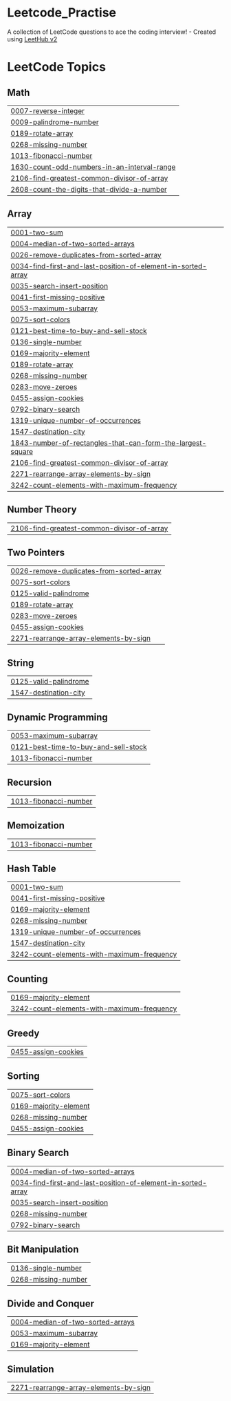 # Leetcode_Practise
A collection of LeetCode questions to ace the coding interview! - Created using [LeetHub v2](https://github.com/arunbhardwaj/LeetHub-2.0)

<!---LeetCode Topics Start-->
# LeetCode Topics
## Math
|  |
| ------- |
| [0007-reverse-integer](https://github.com/SuvanshD/Leetcode_Practise/tree/master/0007-reverse-integer) |
| [0009-palindrome-number](https://github.com/SuvanshD/Leetcode_Practise/tree/master/0009-palindrome-number) |
| [0189-rotate-array](https://github.com/SuvanshD/Leetcode_Practise/tree/master/0189-rotate-array) |
| [0268-missing-number](https://github.com/SuvanshD/Leetcode_Practise/tree/master/0268-missing-number) |
| [1013-fibonacci-number](https://github.com/SuvanshD/Leetcode_Practise/tree/master/1013-fibonacci-number) |
| [1630-count-odd-numbers-in-an-interval-range](https://github.com/SuvanshD/Leetcode_Practise/tree/master/1630-count-odd-numbers-in-an-interval-range) |
| [2106-find-greatest-common-divisor-of-array](https://github.com/SuvanshD/Leetcode_Practise/tree/master/2106-find-greatest-common-divisor-of-array) |
| [2608-count-the-digits-that-divide-a-number](https://github.com/SuvanshD/Leetcode_Practise/tree/master/2608-count-the-digits-that-divide-a-number) |
## Array
|  |
| ------- |
| [0001-two-sum](https://github.com/SuvanshD/Leetcode_Practise/tree/master/0001-two-sum) |
| [0004-median-of-two-sorted-arrays](https://github.com/SuvanshD/Leetcode_Practise/tree/master/0004-median-of-two-sorted-arrays) |
| [0026-remove-duplicates-from-sorted-array](https://github.com/SuvanshD/Leetcode_Practise/tree/master/0026-remove-duplicates-from-sorted-array) |
| [0034-find-first-and-last-position-of-element-in-sorted-array](https://github.com/SuvanshD/Leetcode_Practise/tree/master/0034-find-first-and-last-position-of-element-in-sorted-array) |
| [0035-search-insert-position](https://github.com/SuvanshD/Leetcode_Practise/tree/master/0035-search-insert-position) |
| [0041-first-missing-positive](https://github.com/SuvanshD/Leetcode_Practise/tree/master/0041-first-missing-positive) |
| [0053-maximum-subarray](https://github.com/SuvanshD/Leetcode_Practise/tree/master/0053-maximum-subarray) |
| [0075-sort-colors](https://github.com/SuvanshD/Leetcode_Practise/tree/master/0075-sort-colors) |
| [0121-best-time-to-buy-and-sell-stock](https://github.com/SuvanshD/Leetcode_Practise/tree/master/0121-best-time-to-buy-and-sell-stock) |
| [0136-single-number](https://github.com/SuvanshD/Leetcode_Practise/tree/master/0136-single-number) |
| [0169-majority-element](https://github.com/SuvanshD/Leetcode_Practise/tree/master/0169-majority-element) |
| [0189-rotate-array](https://github.com/SuvanshD/Leetcode_Practise/tree/master/0189-rotate-array) |
| [0268-missing-number](https://github.com/SuvanshD/Leetcode_Practise/tree/master/0268-missing-number) |
| [0283-move-zeroes](https://github.com/SuvanshD/Leetcode_Practise/tree/master/0283-move-zeroes) |
| [0455-assign-cookies](https://github.com/SuvanshD/Leetcode_Practise/tree/master/0455-assign-cookies) |
| [0792-binary-search](https://github.com/SuvanshD/Leetcode_Practise/tree/master/0792-binary-search) |
| [1319-unique-number-of-occurrences](https://github.com/SuvanshD/Leetcode_Practise/tree/master/1319-unique-number-of-occurrences) |
| [1547-destination-city](https://github.com/SuvanshD/Leetcode_Practise/tree/master/1547-destination-city) |
| [1843-number-of-rectangles-that-can-form-the-largest-square](https://github.com/SuvanshD/Leetcode_Practise/tree/master/1843-number-of-rectangles-that-can-form-the-largest-square) |
| [2106-find-greatest-common-divisor-of-array](https://github.com/SuvanshD/Leetcode_Practise/tree/master/2106-find-greatest-common-divisor-of-array) |
| [2271-rearrange-array-elements-by-sign](https://github.com/SuvanshD/Leetcode_Practise/tree/master/2271-rearrange-array-elements-by-sign) |
| [3242-count-elements-with-maximum-frequency](https://github.com/SuvanshD/Leetcode_Practise/tree/master/3242-count-elements-with-maximum-frequency) |
## Number Theory
|  |
| ------- |
| [2106-find-greatest-common-divisor-of-array](https://github.com/SuvanshD/Leetcode_Practise/tree/master/2106-find-greatest-common-divisor-of-array) |
## Two Pointers
|  |
| ------- |
| [0026-remove-duplicates-from-sorted-array](https://github.com/SuvanshD/Leetcode_Practise/tree/master/0026-remove-duplicates-from-sorted-array) |
| [0075-sort-colors](https://github.com/SuvanshD/Leetcode_Practise/tree/master/0075-sort-colors) |
| [0125-valid-palindrome](https://github.com/SuvanshD/Leetcode_Practise/tree/master/0125-valid-palindrome) |
| [0189-rotate-array](https://github.com/SuvanshD/Leetcode_Practise/tree/master/0189-rotate-array) |
| [0283-move-zeroes](https://github.com/SuvanshD/Leetcode_Practise/tree/master/0283-move-zeroes) |
| [0455-assign-cookies](https://github.com/SuvanshD/Leetcode_Practise/tree/master/0455-assign-cookies) |
| [2271-rearrange-array-elements-by-sign](https://github.com/SuvanshD/Leetcode_Practise/tree/master/2271-rearrange-array-elements-by-sign) |
## String
|  |
| ------- |
| [0125-valid-palindrome](https://github.com/SuvanshD/Leetcode_Practise/tree/master/0125-valid-palindrome) |
| [1547-destination-city](https://github.com/SuvanshD/Leetcode_Practise/tree/master/1547-destination-city) |
## Dynamic Programming
|  |
| ------- |
| [0053-maximum-subarray](https://github.com/SuvanshD/Leetcode_Practise/tree/master/0053-maximum-subarray) |
| [0121-best-time-to-buy-and-sell-stock](https://github.com/SuvanshD/Leetcode_Practise/tree/master/0121-best-time-to-buy-and-sell-stock) |
| [1013-fibonacci-number](https://github.com/SuvanshD/Leetcode_Practise/tree/master/1013-fibonacci-number) |
## Recursion
|  |
| ------- |
| [1013-fibonacci-number](https://github.com/SuvanshD/Leetcode_Practise/tree/master/1013-fibonacci-number) |
## Memoization
|  |
| ------- |
| [1013-fibonacci-number](https://github.com/SuvanshD/Leetcode_Practise/tree/master/1013-fibonacci-number) |
## Hash Table
|  |
| ------- |
| [0001-two-sum](https://github.com/SuvanshD/Leetcode_Practise/tree/master/0001-two-sum) |
| [0041-first-missing-positive](https://github.com/SuvanshD/Leetcode_Practise/tree/master/0041-first-missing-positive) |
| [0169-majority-element](https://github.com/SuvanshD/Leetcode_Practise/tree/master/0169-majority-element) |
| [0268-missing-number](https://github.com/SuvanshD/Leetcode_Practise/tree/master/0268-missing-number) |
| [1319-unique-number-of-occurrences](https://github.com/SuvanshD/Leetcode_Practise/tree/master/1319-unique-number-of-occurrences) |
| [1547-destination-city](https://github.com/SuvanshD/Leetcode_Practise/tree/master/1547-destination-city) |
| [3242-count-elements-with-maximum-frequency](https://github.com/SuvanshD/Leetcode_Practise/tree/master/3242-count-elements-with-maximum-frequency) |
## Counting
|  |
| ------- |
| [0169-majority-element](https://github.com/SuvanshD/Leetcode_Practise/tree/master/0169-majority-element) |
| [3242-count-elements-with-maximum-frequency](https://github.com/SuvanshD/Leetcode_Practise/tree/master/3242-count-elements-with-maximum-frequency) |
## Greedy
|  |
| ------- |
| [0455-assign-cookies](https://github.com/SuvanshD/Leetcode_Practise/tree/master/0455-assign-cookies) |
## Sorting
|  |
| ------- |
| [0075-sort-colors](https://github.com/SuvanshD/Leetcode_Practise/tree/master/0075-sort-colors) |
| [0169-majority-element](https://github.com/SuvanshD/Leetcode_Practise/tree/master/0169-majority-element) |
| [0268-missing-number](https://github.com/SuvanshD/Leetcode_Practise/tree/master/0268-missing-number) |
| [0455-assign-cookies](https://github.com/SuvanshD/Leetcode_Practise/tree/master/0455-assign-cookies) |
## Binary Search
|  |
| ------- |
| [0004-median-of-two-sorted-arrays](https://github.com/SuvanshD/Leetcode_Practise/tree/master/0004-median-of-two-sorted-arrays) |
| [0034-find-first-and-last-position-of-element-in-sorted-array](https://github.com/SuvanshD/Leetcode_Practise/tree/master/0034-find-first-and-last-position-of-element-in-sorted-array) |
| [0035-search-insert-position](https://github.com/SuvanshD/Leetcode_Practise/tree/master/0035-search-insert-position) |
| [0268-missing-number](https://github.com/SuvanshD/Leetcode_Practise/tree/master/0268-missing-number) |
| [0792-binary-search](https://github.com/SuvanshD/Leetcode_Practise/tree/master/0792-binary-search) |
## Bit Manipulation
|  |
| ------- |
| [0136-single-number](https://github.com/SuvanshD/Leetcode_Practise/tree/master/0136-single-number) |
| [0268-missing-number](https://github.com/SuvanshD/Leetcode_Practise/tree/master/0268-missing-number) |
## Divide and Conquer
|  |
| ------- |
| [0004-median-of-two-sorted-arrays](https://github.com/SuvanshD/Leetcode_Practise/tree/master/0004-median-of-two-sorted-arrays) |
| [0053-maximum-subarray](https://github.com/SuvanshD/Leetcode_Practise/tree/master/0053-maximum-subarray) |
| [0169-majority-element](https://github.com/SuvanshD/Leetcode_Practise/tree/master/0169-majority-element) |
## Simulation
|  |
| ------- |
| [2271-rearrange-array-elements-by-sign](https://github.com/SuvanshD/Leetcode_Practise/tree/master/2271-rearrange-array-elements-by-sign) |
<!---LeetCode Topics End-->